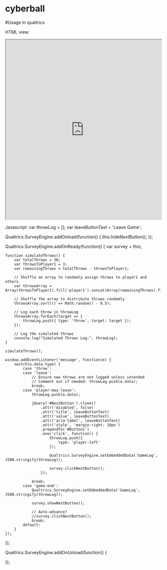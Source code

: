 # cyberball

#Usage in qualtrics

HTML view:
<iframe id="cyberball" width="100%" height="580" src="https://cuddlebunny.github.io/osu-cyberball/#game"></iframe>

Javascript:
var throwLog = [];
var leaveButtonText = 'Leave Game';

Qualtrics.SurveyEngine.addOnload(function() {
    this.hideNextButton();
});

Qualtrics.SurveyEngine.addOnReady(function() {
    var survey = this;

    function simulateThrows() {
        var totalThrows = 30;
        var throwsToPlayer1 = 3;
        var remainingThrows = totalThrows - throwsToPlayer1;

        // Shuffle an array to randomly assign throws to player1 and others
        var throwsArray = Array(throwsToPlayer1).fill('player1').concat(Array(remainingThrows).fill('other'));

        // Shuffle the array to distribute throws randomly
        throwsArray.sort(() => Math.random() - 0.5);

        // Log each throw in throwLog
        throwsArray.forEach(target => {
            throwLog.push({ type: 'throw', target: target });
        });

        // Log the simulated throws
        console.log("Simulated Throws Log:", throwLog);
    }

    simulateThrows();

    window.addEventListener('message', function(e) {
        switch(e.data.type) {
            case 'throw':
            case 'leave':
                // Ensure new throws are not logged unless intended
                // Comment out if needed: throwLog.push(e.data);
                break;
            case 'player-may-leave':
                throwLog.push(e.data);

                jQuery('#NextButton').clone()
                    .attr('disabled', false)
                    .attr('title', leaveButtonText)
                    .attr('value', leaveButtonText)
                    .attr('aria-label', leaveButtonText)
                    .attr('style', 'margin-right: 10px')
                    .prependTo('#Buttons')
                    .one('click', function() {
                        throwLog.push({
                            type: 'player-left'
                        });

                        Qualtrics.SurveyEngine.setEmbeddedData('GameLog', JSON.stringify(throwLog));

                        survey.clickNextButton();
                    });

                break;
            case 'game-end':
                Qualtrics.SurveyEngine.setEmbeddedData('GameLog', JSON.stringify(throwLog));

                survey.showNextButton();

                // Auto-advance?
                //survey.clickNextButton();
                break;
            default:
        }
    });
});

Qualtrics.SurveyEngine.addOnUnload(function() {

});
